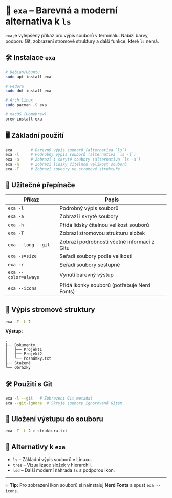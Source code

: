 # 🚀 `exa` – Barevná a moderní alternativa k `ls`

`exa` je vylepšený příkaz pro výpis souborů v terminálu. Nabízí barvy, podporu Git, zobrazení stromové struktury a další funkce, které `ls` nemá.

## 🛠 Instalace `exa`
```bash
# Debian/Ubuntu
sudo apt install exa

# Fedora
sudo dnf install exa

# Arch Linux
sudo pacman -S exa

# macOS (Homebrew)
brew install exa
```

## 🖥 Základní použití
```bash
exa        # Barevný výpis souborů (alternativa `ls`)
exa -l     # Podrobný výpis souborů (alternativa `ls -l`)
exa -a     # Zobrazí i skryté soubory (alternativa `ls -a`)
exa -h     # Zobrazí lidsky čitelnou velikost souborů
exa -T     # Zobrazí soubory ve stromové struktuře
```

## 📑 Užitečné přepínače
| Příkaz | Popis |
|--------|-------|
| `exa -l` | Podrobný výpis souborů |
| `exa -a` | Zobrazí i skryté soubory |
| `exa -h` | Přidá lidsky čitelnou velikost souborů |
| `exa -T` | Zobrazí stromovou strukturu složek |
| `exa --long --git` | Zobrazí podrobnosti včetně informací z Gitu |
| `exa -s=size` | Seřadí soubory podle velikosti |
| `exa -r` | Seřadí soubory sestupně |
| `exa --color=always` | Vynutí barevný výstup |
| `exa --icons` | Přidá ikonky souborů (potřebuje Nerd Fonts) |

## 🌳 Výpis stromové struktury
```bash
exa -T -L 2
```
**Výstup:**
```
.
├── Dokumenty
│   ├── Projekt1
│   ├── Projekt2
│   └── Poznámky.txt
├── Stažené
└── Obrázky
```

## 🛠 Použití s Git
```bash
exa -l --git   # Zobrazení Git metadat
exa --git-ignore  # Skryje soubory ignorované Gitem
```

## 📄 Uložení výstupu do souboru
```bash
exa -T -L 2 > struktura.txt
```

## 🔄 Alternativy k `exa`
- `ls` – Základní výpis souborů v Linuxu.
- `tree` – Vizualizace složek v hierarchii.
- `lsd` – Další moderní náhrada `ls` s podporou ikon.

---
💡 **Tip:** Pro zobrazení ikon souborů si nainstaluj **Nerd Fonts** a spusť `exa --icons`.
